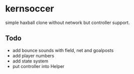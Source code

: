 # kernsoccer
simple haxball clone without network but controller support.

## Todo
- add bounce sounds with field, net and goalposts
- add player numbers
- add state system
- put controller into Helper
